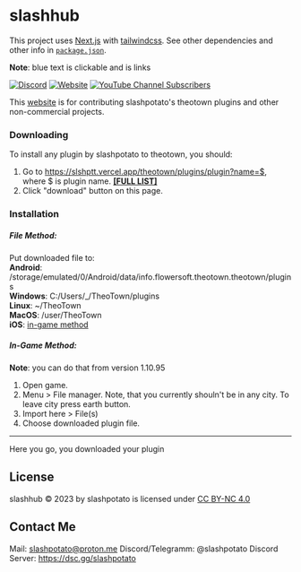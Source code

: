 # slashhub
This project uses [Next.js](https://nextjs.org/) with [tailwindcss](https://tailwindcss.com). See other dependencies and other info in [`package.json`](https://github.com/slashpotato/slashhub/blob/b4cf2a4a4ea37d1b4717c1dd87ac7b3d4ea8d922/package.json).

**Note**: blue text is clickable and is links

[![Discord](https://img.shields.io/discord/1127300288987021376?style=for-the-badge&logo=discord&logoColor=5865f2&label=discord%20server&labelColor=black&color=5865f2&link=https%3A%2F%2Fdsc.gg%2Fslashppotato)](https://dsc.gg/slashpotato)
[![Website](https://img.shields.io/website?style=for-the-badge&up_message=online&up_color=00d636&down_message=offline&down_color=lightgrey&url=https%3A%2F%2Fslshptt.vercel.app%2F&logo=vercel&logoColor=ffffff&labelColor=black&link=https%3A%2F%2Fslshptt.vercel.app%2F)](https://slshptt.vercel.app/)
[![YouTube Channel Subscribers](https://img.shields.io/youtube/channel/subscribers/UCBDiHcT9sfxCNxADZsb_g0g?style=for-the-badge&logo=youtube&logoColor=fe4e45&labelColor=000000&color=fe4e45)
](https://www.youtube.com/@slashpotato)

This [website](https://slshptt.vercel.app) is for contributing slashpotato's theotown plugins and other non-commercial projects.
### Downloading
To install any plugin by slashpotato to theotown, you should:
1. Go to https://slshptt.vercel.app/theotown/plugins/plugin?name=$, where $ is plugin name. [**[FULL LIST]**](https://slshptt.vercel.app/theotown/plugins/list)
2. Click "download" button on this page.
### Installation
##### File Method:
Put downloaded file to:
      <br>**Android**: /storage/emulated/0/Android/data/info.flowersoft.theotown.theotown/plugins
      <br>**Windows**: C:/Users/_/TheoTown/plugins
      <br>**Linux**: ~/TheoTown
      <br>**MacOS**: /user/TheoTown
      <br>**iOS**: [in-game method](https://github.com/slashpotato/slashhub#in-game-method)
##### In-Game Method:
**Note**: you can do that from version 1.10.95
1. Open game.
2. Menu > File manager. Note, that you currently shouln't be in any city. To leave city press earth button.
3. Import here > File(s)
4. Choose downloaded plugin file.
***
Here you go, you downloaded your plugin
 
## License
slashhub © 2023 by slashpotato is licensed under [CC BY-NC 4.0](http://creativecommons.org/licenses/by-nc/4.0/)
## Contact Me
Mail: <slashpotato@proton.me>
Discord/Telegramm: @slashpotato
Discord Server: <https://dsc.gg/slashpotato>
